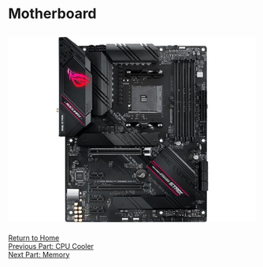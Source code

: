 # Motherboard 
## ![Motherboard](../images/motherboard.jpg)


[Return to Home](https://github.com/rhd45-edu/IT-1600-Final-Project#readme)  
[Previous Part: CPU Cooler ](cpucooler.md)  
[Next Part: Memory ](memory.md)  
